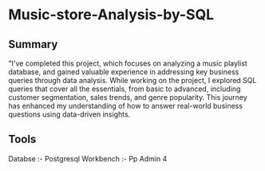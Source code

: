 # Music-store-Analysis-by-SQL

## Summary 
"I've completed this project, which focuses on analyzing a music playlist database, and gained valuable experience in addressing key business queries through data analysis. While working on the project, I explored SQL queries that cover all the essentials, from basic to advanced, including customer segmentation, sales trends, and genre popularity. This journey has enhanced my understanding of how to answer real-world business questions using data-driven insights.
## Tools
Databse :- Postgresql
Workbench :- Pp Admin 4
